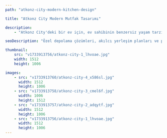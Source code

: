 ```yaml
---
path: "atkonz-city-modern-kitchen-design"

title: "Atkonz City Modern Mutfak Tasarımı"

description:
    - "Atkonz City'deki bir ev için, ev sahibinin benzersiz yaşam tarzını ve ihtiyaçlarını göz önünde bulundurarak estetik ve işlevsel bir mutfak tasarladık. Modern depolama çözümleri ve sezgisel yerleşim planıyla günlük kullanımı kolaylaştıran tasarımımız, form ve işlevselliği mükemmel bir dengede buluşturdu. Şık yüzeylerden özel aydınlatma sistemlerine kadar her detayı, hem kullanışlı hem de davetkar bir atmosfer yaratmak için özenle seçtik. Mevcut alanı en verimli şekilde değerlendirerek ve akıcı bir dolaşım sağlayarak, mutfağı yemek pişirme, sosyalleşme ve günlük yaşamın keyifli anlarını paylaşmak için ideal bir yaşam alanına dönüştürdük."

seoDescription: "Özel depolama çözümleri, akılcı yerleşim planları ve premium malzemelerle tasarlanan Atkonz City'deki modern mutfağımızı keşfedin. Uzman mutfak tasarımcılarımızla alanınızı dönüştürün. İşlevsel ve estetik bir mutfak yenilemesi için bugün ücretsiz danışmanlık randevusu alın."

thumbnail:
    src: "v1733913756/atkonz-city-1_lhvoae.jpg"
    width: 1512
    height: 1006

images:
    - src: "v1733913760/atkonz-city-4_x586sl.jpg"
      width: 1512
      height: 1006
    - src: "v1733913758/atkonz-city-3_cmel6f.jpg"
      width: 1006
      height: 1512
    - src: "v1733913757/atkonz-city-2_adqytf.jpg"
      width: 1512
      height: 1006
    - src: "v1733913756/atkonz-city-1_lhvoae.jpg"
      width: 1512
      height: 1006
---
```

